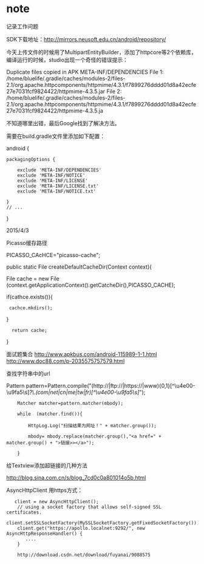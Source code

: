 # note
记录工作问题

SDK下载地址：http://mirrors.neusoft.edu.cn/android/repository/

今天上传文件的时候用了MultipartEntityBuilder，添加了httpcore等2个依赖库，编译运行的时候，studio出现一个奇怪的错误提示：

Duplicate files copied in APK META-INF/DEPENDENCIES
File 1: /home/bluelife/.gradle/caches/modules-2/files-2.1/org.apache.httpcomponents/httpmime/4.3.1/f7899276dddd01d8a42ecfe27e7031fcf9824422/httpmime-4.3.5.jar
File 2: /home/bluelife/.gradle/caches/modules-2/files-2.1/org.apache.httpcomponents/httpmime/4.3.1/f7899276dddd01d8a42ecfe27e7031fcf9824422/httpmime-4.3.5.ja


不知道哪里出错，最后Google找到了解决方法。

需要在build.gradle文件里添加如下配置：

android {

    packagingOptions {
    
        exclude 'META-INF/DEPENDENCIES'
        exclude 'META-INF/NOTICE'
        exclude 'META-INF/LICENSE'
        exclude 'META-INF/LICENSE.txt'
        exclude 'META-INF/NOTICE.txt'
        
    }
    // ...
    
}

2015/4/3

Picasso缓存路径


PICASSO_CAcHCE="picasso-cache";

public static File createDefaultCacheDir(Context context){


   File cache = new File (context.getApplicationContext().getCatcheDir(),PICASSO_CACHE);
   
   if(cathce.exists()){
   
     cachce.mkdirs();
   
   }

      return cache;
      
 }


面试题集合 http://www.apkbus.com/android-115989-1-1.html
http://www.doc88.com/p-2035575757579.html

查找字符串中的url

 Pattern pattern=Pattern.compile("(http://|ftp://|https://|www){0,1}[^\u4e00-\u9fa5\\s]*?\\.(com|net|cn|me|tw|fr)[^\u4e00-\u9fa5\\s]*");

        Matcher matcher=pattern.matcher(mbody);

        while  (matcher.find()){

            HttpLog.Log("扫描结果为网址！" + matcher.group());

            mbody= mbody.replace(matcher.group(),"<a href=" + matcher.group() + ">链接>></a>");

        }
        

给Textview添加超链接的几种方法

http://blog.sina.com.cn/s/blog_7cd0c0a801014o5b.html

AsyncHttpClient  用https方式：



       client = new AsyncHttpClient();
        // using a socket factory that allows self-signed SSL certificates.
        client.setSSLSocketFactory(MySSLSocketFactory.getFixedSocketFactory());
        client.get("https://apollo.localnet:9292/", new AsyncHttpResponseHandler() {
           ....
        }
        
        http://download.csdn.net/download/fuyanai/9088575
